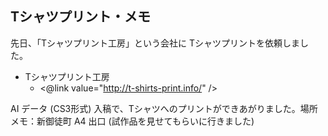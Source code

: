 ## Tシャツプリント・メモ

先日、「Tシャツプリント工房」という会社に Tシャツプリントを依頼しました。

* Tシャツプリント工房
  * <@link value="http://t-shirts-print.info/" />

AI データ (CS3形式) 入稿で、Tシャツへのプリントができあがりました。場所メモ：新御徒町 A4 出口 (試作品を見せてもらいに行きました)
